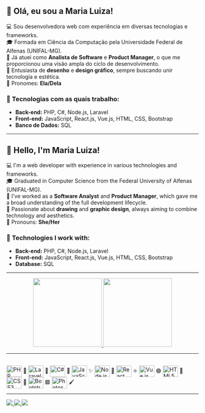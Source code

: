## 👋 Olá, eu sou a Maria Luiza!

💻 Sou desenvolvedora web com experiência em diversas tecnologias e frameworks.  
🎓 Formada em Ciência da Computação pela Universidade Federal de Alfenas (UNIFAL-MG).  
🧠 Já atuei como **Analista de Software** e **Product Manager**, o que me proporcionou uma visão ampla do ciclo de desenvolvimento.  
🎨 Entusiasta de **desenho** e **design gráfico**, sempre buscando unir tecnologia e estética.  
🌈 Pronomes: **Ela/Dela**

### 🚀 Tecnologias com as quais trabalho:
- **Back-end:** PHP, C#, Node.js, Laravel
- **Front-end:** JavaScript, React.js, Vue.js, HTML, CSS, Bootstrap
- **Banco de Dados:** SQL

---

## 👋 Hello, I'm Maria Luiza!

💻 I'm a web developer with experience in various technologies and frameworks.  
🎓 Graduated in Computer Science from the Federal University of Alfenas (UNIFAL-MG).  
🧠 I've worked as a **Software Analyst** and **Product Manager**, which gave me a broad understanding of the full development lifecycle.  
🎨 Passionate about **drawing** and **graphic design**, always aiming to combine technology and aesthetics.  
🌈 Pronouns: **She/Her**

### 🚀 Technologies I work with:
- **Back-end:** PHP, C#, Node.js, Laravel  
- **Front-end:** JavaScript, React.js, Vue.js, HTML, CSS, Bootstrap  
- **Database:** SQL

---

<div align="center">
  <a href="https://github.com/ayurinha">
    <img height="180em" src="https://github-readme-stats.vercel.app/api?username=ayurinha&show_icons=true&theme=material-palenight&include_all_commits=true&count_private=true"/>
    <img height="180em" src="https://github-readme-stats.vercel.app/api/top-langs/?username=ayurinha&layout=compact&langs_count=7&theme=material-palenight"/>
  </a>
</div>

---

<div style="display: inline_block"><br>
  <img align="center" alt="PHP" title="PHP" height="30" width="40" src="https://cdn.jsdelivr.net/gh/devicons/devicon/icons/php/php-original.svg"> 🐘
  <img align="center" alt="Laravel" title="Laravel" height="30" width="40" src="https://cdn.jsdelivr.net/gh/devicons/devicon/icons/laravel/laravel-plain.svg"> 🔴
  <img align="center" alt="C#" title="C#" height="30" width="40" src="https://cdn.jsdelivr.net/gh/devicons/devicon/icons/csharp/csharp-original.svg"> 🎯
  <img align="center" alt="JavaScript" title="JavaScript" height="30" width="40" src="https://cdn.jsdelivr.net/gh/devicons/devicon/icons/javascript/javascript-plain.svg"> ✨
  <img align="center" alt="Node.js" title="Node.js" height="30" width="40" src="https://cdn.jsdelivr.net/gh/devicons/devicon/icons/nodejs/nodejs-original.svg"> 🌿
  <img align="center" alt="React" title="React" height="30" width="40" src="https://cdn.jsdelivr.net/gh/devicons/devicon/icons/react/react-original.svg"> ⚛️
  <img align="center" alt="Vue.js" title="Vue.js" height="30" width="40" src="https://cdn.jsdelivr.net/gh/devicons/devicon/icons/vuejs/vuejs-original.svg"> 🟢
  <img align="center" alt="HTML5" title="HTML5" height="30" width="40" src="https://cdn.jsdelivr.net/gh/devicons/devicon/icons/html5/html5-original.svg"> 🧱
  <img align="center" alt="CSS3" title="CSS3" height="30" width="40" src="https://cdn.jsdelivr.net/gh/devicons/devicon/icons/css3/css3-original.svg"> 🎨
  <img align="center" alt="Bootstrap" title="Bootstrap" height="30" width="40" src="https://cdn.jsdelivr.net/gh/devicons/devicon/icons/bootstrap/bootstrap-plain.svg"> 🟪
  <img align="center" alt="Photoshop" title="Photoshop" height="30" width="40" src="https://cdn.jsdelivr.net/gh/devicons/devicon/icons/photoshop/photoshop-plain.svg"> 🖌️
</div>

---

<div>
  <a href="https://www.linkedin.com/in/maria-luiza-marcelino/" target="_blank">
    <img src="https://img.shields.io/badge/LinkedIn-0077B5?style=for-the-badge&logo=linkedin&logoColor=white"/>
  </a>
  <a href="mailto:marialumarcel@gmail.com" target="_blank">
    <img src="https://img.shields.io/badge/Gmail-D14836?style=for-the-badge&logo=gmail&logoColor=white"/>
  </a>
  <a href="https://open.spotify.com/user/mariesslu?si=ba85619ee55341ae" target="_blank">
    <img src="https://img.shields.io/badge/Spotify-1ED760?&style=for-the-badge&logo=spotify&logoColor=white"/>
  </a>
</div>
